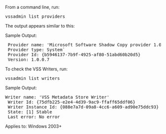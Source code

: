 From a command line, run:

 <pre>vssadmin list providers</pre>

The output appears similar to this:

Sample Output:
<pre>
 Provider name: 'Microsoft Software Shadow Copy provider 1.0'`
 Provider type: System`
 Provider Id: {b5946137-7b9f-4925-af80-51abd60b20d5}
 Version: 1.0.0.7
</pre>

To check the VSS Writers, run:

 <pre>vssadmin list writers</pre>

Sample Output:

 <pre>Writer name: 'VSS Metadata Store Writer'
 Writer Id: {75dfb225-e2e4-4d39-9ac9-ffaff65ddf06}
 Writer Instance Id: {088e7a7d-09a8-4cc6-a609-ad90e75ddc93}
 State: [1] Stable
 Last error: No error</pre>

Applies to: Windows 2003+